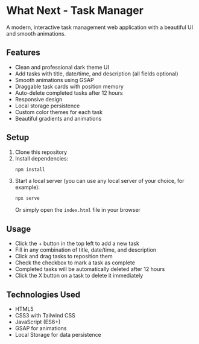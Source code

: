 # What Next - Task Manager

A modern, interactive task management web application with a beautiful UI and smooth animations.

## Features

- Clean and professional dark theme UI
- Add tasks with title, date/time, and description (all fields optional)
- Smooth animations using GSAP
- Draggable task cards with position memory
- Auto-delete completed tasks after 12 hours
- Responsive design
- Local storage persistence
- Custom color themes for each task
- Beautiful gradients and animations

## Setup

1. Clone this repository
2. Install dependencies:
   ```bash
   npm install
   ```
3. Start a local server (you can use any local server of your choice, for example):
   ```bash
   npx serve
   ```
   Or simply open the `index.html` file in your browser

## Usage

- Click the + button in the top left to add a new task
- Fill in any combination of title, date/time, and description
- Click and drag tasks to reposition them
- Check the checkbox to mark a task as complete
- Completed tasks will be automatically deleted after 12 hours
- Click the X button on a task to delete it immediately

## Technologies Used

- HTML5
- CSS3 with Tailwind CSS
- JavaScript (ES6+)
- GSAP for animations
- Local Storage for data persistence 